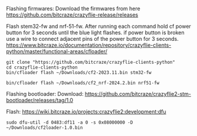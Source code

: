 Flashing firmwares:
Download the firmwares from here
https://github.com/bitcraze/crazyflie-release/releases

Flash stem32-fw and nrf-51-fw. After running each command hold cf power button for 3 seconds until the blue light flashes. if power button is broken use a wire to connect adjacent pins of the power button for 3 seconds.
https://www.bitcraze.io/documentation/repository/crazyflie-clients-python/master/functional-areas/cfloader/

```commandline
git clone "https://github.com/bitcraze/crazyflie-clients-python"
cd crazyflie-clients-python
bin/cfloader flash ~/Downloads/cf2-2023.11.bin stm32-fw
```
```commandline
bin/cfloader flash ~/Downloads/cf2_nrf-2024.2.bin nrf51-fw
```

Flashing bootloader:
Download:
https://github.com/bitcraze/crazyflie2-stm-bootloader/releases/tag/1.0

Flash:
https://wiki.bitcraze.io/projects:crazyflie2:development:dfu

```commandline
sudo dfu-util -d 0483:df11 -a 0 -s 0x08000000 -D ~/Downloads/cf2loader-1.0.bin 
```